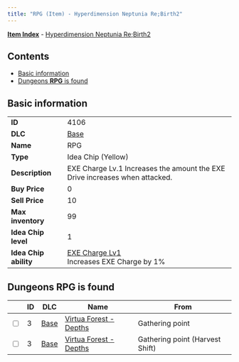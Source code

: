 ```yaml
---
title: "RPG (Item) - Hyperdimension Neptunia Re;Birth2"
---
```


[**Item Index**](/neptunia/rb2/item/index.html) - [Hyperdimension Neptunia Re;Birth2](/neptunia/rb2)

## Contents

- [Basic information](#basic-information)
- [Dungeons **RPG** is found](#dungeons-rpg-is-found)

## Basic information

|   |   |
| -- | -- |
| **ID** | 4106 |
| **DLC** | [Base](/neptunia/rb2/dlc/0-base.html) |
| **Name** | RPG |
| **Type** | Idea Chip (Yellow) |
| **Description** | EXE Charge Lv.1 Increases the amount the EXE Drive increases when attacked. |
| **Buy Price** | 0 |
| **Sell Price** | 10 |
| **Max inventory** | 99 |
| **Idea Chip level** | 1 |
| **Idea Chip ability** | [EXE Charge Lv1](/neptunia/rb2/ability/0-9505-exe-charge-lv1.html)<br />Increases EXE Charge by 1% |

## Dungeons **RPG** is found

|    | ID | DLC | Name | From |
| -- | -- | --- | ---- | ---- |
| <input type="checkbox" id="rb2-dungeon-0-3" class="trackbox" /> | 3 | [Base](/neptunia/rb2/dlc/0-base.html) | [Virtua Forest - Depths](/neptunia/rb2/dungeon/0-3-virtua-forest-depths.html) | Gathering point |
| <input type="checkbox" id="rb2-dungeon-0-3" class="trackbox" /> | 3 | [Base](/neptunia/rb2/dlc/0-base.html) | [Virtua Forest - Depths](/neptunia/rb2/dungeon/0-3-virtua-forest-depths.html) | Gathering point (Harvest Shift) |